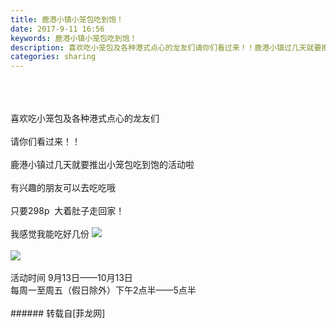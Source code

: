 ```yaml
---
title: 鹿港小镇小笼包吃到饱！
date: 2017-9-11 16:56
keywords: 鹿港小镇小笼包吃到饱！
description: 喜欢吃小笼包及各种港式点心的龙友们请你们看过来！！鹿港小镇过几天就要推出小笼包吃到饱的活动啦有兴趣的朋友可以去吃吃哦只要298p  大着肚子走回家！我感觉我能吃好几份活动时间 9月13日——10月13日每周一至周五（假日除外）下午2点半——5点半
categories: sharing
---
```

<td class="t_f" id="postmessage_879855">

<br/>
<br/>
<br/>
<div align="left">喜欢吃小笼包及各种港式点心的龙友们</div><br/>
<div align="left">请你们看过来！！</div><br/>
<div align="left">鹿港小镇过几天就要推出小笼包吃到饱的活动啦</div><br/>
<div align="left">有兴趣的朋友可以去吃吃哦</div><br/>
<div align="left">只要298p  大着肚子走回家！</div><br/>
<div align="left">我感觉我能吃好几份

<img aid="623834" data-cf-modified-3af7771ff89d92978b7d660a-="" file="data/attachment/forum/201709/11/165554mgit5zgpk7ypmg1t.jpg.thumb.jpg" id="aimg_623834" inpost="1" onclick="" onmouseover="" src="http://www.flw.ph/data/attachment/forum/201709/11/165554mgit5zgpk7ypmg1t.jpg" style="cursor:pointer" zoomfile="data/attachment/forum/201709/11/165554mgit5zgpk7ypmg1t.jpg"/>


</div><br/>

<img aid="623831" data-cf-modified-3af7771ff89d92978b7d660a-="" file="data/attachment/forum/201709/11/165134wesrsb7xhuuzxldw.jpg.thumb.jpg" id="aimg_623831" inpost="1" onclick="" onmouseover="" src="http://www.flw.ph/data/attachment/forum/201709/11/165134wesrsb7xhuuzxldw.jpg" style="cursor:pointer" zoomfile="data/attachment/forum/201709/11/165134wesrsb7xhuuzxldw.jpg"/>


<br/>
<br/>
活动时间 9月13日——10月13日<br/>
每周一至周五（假日除外）下午2点半——5点半<br/>
<br/>
</td>
###### 转载自[菲龙网]